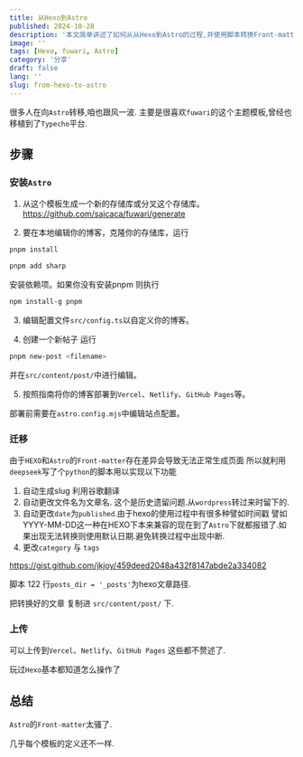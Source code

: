 ```yaml
---
title: 从Hexo到Astro
published: 2024-10-28
description: '本文简单讲述了如何从从Hexo到Astro的过程,并使用脚本转换Front-matter'
image: ''
tags: [Hexo, fuwari, Astro]
category: '分享'
draft: false 
lang: ''
slug: from-hexo-to-astro
---
```

很多人在向`Astro`转移,咱也跟风一波.
主要是很喜欢`fuwari`的这个主题模板,曾经也移植到了`Typecho`平台.

## 步骤
### 安装`Astro`

1. 从这个模板生成一个新的存储库或分叉这个存储库。
https://github.com/saicaca/fuwari/generate

2. 要在本地编辑你的博客，克隆你的存储库，运行
```bash
pnpm install
```
```bash
pnpm add sharp
```
安装依赖项。如果你没有安装pnpm 则执行
```bash
npm install-g pnpm
```

3. 编辑配置文件`src/config.ts`以自定义你的博客。

4. 创建一个新帖子
运行
```bash
pnpm new-post <filename>
```
并在`src/content/post/`中进行编辑。

5. 按照指南将你的博客部署到`Vercel`、`Netlify`、`GitHub Pages`等。

部署前需要在`astro.config.mjs`中编辑站点配置。

### 迁移

由于`HEXO`和`Astro`的`Front-matter`存在差异会导致无法正常生成页面
所以就利用`deepseek`写了个`python`的脚本用以实现以下功能

1. 自动生成slug 利用谷歌翻译
2. 自动更改文件名为文章名. 这个是历史遗留问题.从`wordpress`转过来时留下的.
3. 自动更改`date`为`published`.由于hexo的使用过程中有很多种譬如时间戳 譬如 YYYY-MM-DD这一种在HEXO下本来兼容的现在到了`Astro`下就都报错了.如果出现无法转换则使用默认日期.避免转换过程中出现中断.
4. 更改`category` 与 `tags` 

https://gist.github.com/jkjoy/459deed2048a432f8147abde2a334082

脚本 122 行`posts_dir = '_posts'`为hexo文章路径.

把转换好的文章 复制进 `src/content/post/` 下.

### 上传

可以上传到`Vercel`、`Netlify`、`GitHub Pages` 这些都不赘述了.

玩过`Hexo`基本都知道怎么操作了


## 总结

`Astro`的`Front-matter`太骚了.

几乎每个模板的定义还不一样.